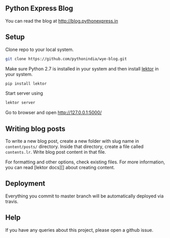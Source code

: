 ## Python Express Blog

You can read the blog at http://blog.pythonexpress.in


## Setup

Clone repo to your local system.

```sh
git clone https://github.com/pythonindia/wye-blog.git
```

Make sure Python 2.7 is installed in your system and then install [lektor]() in your system.

```sh
pip install lektor
```

Start server using

```sh
lektor server
````

Go to browser and open http://127.0.0.1:5000/


## Writing blog posts

To write a new blog post, create a new folder with slug name in `content/posts/` directory. Inside that directory, create a file called `contents.lr`. Write blog post content in that file.

For formatting and other options, check existing files. For more information, you can read [lektor docs][] about creating content.


## Deployment

Everything you commit to master branch will be automatically deployed via travis.


## Help

If you have any queries about this project, please open a github issue.
